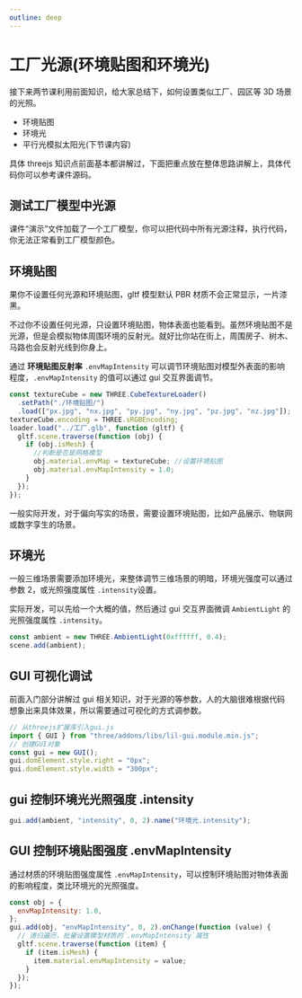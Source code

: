 ```yaml
---
outline: deep
---
```


# 工厂光源(环境贴图和环境光)

接下来两节课利用前面知识，给大家总结下，如何设置类似工厂、园区等 3D 场景的光照。

- 环境贴图
- 环境光
- 平行光模拟太阳光(下节课内容)

具体 threejs 知识点前面基本都讲解过，下面把重点放在整体思路讲解上，具体代码你可以参考课件源码。

## 测试工厂模型中光源

课件“演示”文件加载了一个工厂模型，你可以把代码中所有光源注释，执行代码，你无法正常看到工厂模型颜色。

## 环境贴图

果你不设置任何光源和环境贴图，gltf 模型默认 PBR 材质不会正常显示，一片漆黑。

不过你不设置任何光源，只设置环境贴图，物体表面也能看到。虽然环境贴图不是光源，但是会模拟物体周围环境的反射光。就好比你站在街上，周围房子、树木、马路也会反射光线到你身上。

通过 **环境贴图反射率** `.envMapIntensity` 可以调节环境贴图对模型外表面的影响程度，`.envMapIntensity` 的值可以通过 gui 交互界面调节。

```js
const textureCube = new THREE.CubeTextureLoader()
  .setPath("./环境贴图/")
  .load(["px.jpg", "nx.jpg", "py.jpg", "ny.jpg", "pz.jpg", "nz.jpg"]);
textureCube.encoding = THREE.sRGBEncoding;
loader.load("../工厂.glb", function (gltf) {
  gltf.scene.traverse(function (obj) {
    if (obj.isMesh) {
      //判断是否是网格模型
      obj.material.envMap = textureCube; //设置环境贴图
      obj.material.envMapIntensity = 1.0;
    }
  });
});
```

一般实际开发，对于偏向写实的场景，需要设置环境贴图，比如产品展示、物联网或数字孪生的场景。

## 环境光

一般三维场景需要添加环境光，来整体调节三维场景的明暗，环境光强度可以通过参数 2，或光照强度属性 `.intensity`设置。

实际开发，可以先给一个大概的值，然后通过 gui 交互界面微调 `AmbientLight` 的光照强度属性 `.intensity`。

```js
const ambient = new THREE.AmbientLight(0xffffff, 0.4);
scene.add(ambient);
```

## GUI 可视化调试

前面入门部分讲解过 gui 相关知识，对于光源的等参数，人的大脑很难根据代码想象出来具体效果，所以需要通过可视化的方式调参数。

```js
// 从threejs扩展库引入gui.js
import { GUI } from "three/addons/libs/lil-gui.module.min.js";
// 创建GUI对象
const gui = new GUI();
gui.domElement.style.right = "0px";
gui.domElement.style.width = "300px";
```

## gui 控制环境光光照强度 .intensity

```js
gui.add(ambient, "intensity", 0, 2).name("环境光.intensity");
```

## GUI 控制环境贴图强度 .envMapIntensity

通过材质的环境贴图强度属性 `.envMapIntensity`，可以控制环境贴图对物体表面的影响程度，类比环境光的光照强度。

```js
const obj = {
  envMapIntensity: 1.0,
};
gui.add(obj, "envMapIntensity", 0, 2).onChange(function (value) {
  // 递归遍历，批量设置模型材质的`.envMapIntensity`属性
  gltf.scene.traverse(function (item) {
    if (item.isMesh) {
      item.material.envMapIntensity = value;
    }
  });
});
```
